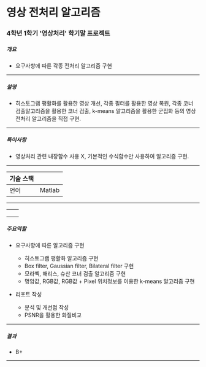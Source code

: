 # 영상 전처리 알고리즘

### 4학년 1학기 '영상처리' 학기말 프로젝트



##### 개요

- 요구사항에 따른 각종 전처리 알고리즘 구현

---

##### 설명

- 히스토그램 평활화를 활용한 영상 개선, 각종 필터를 활용한 영상 복원, 각종 코너 검출알고리즘을 활용한 코너 검출, k-means 알고리즘을 활용한 군집화 등의 영상 전처리 알고리즘을 직접 구현.

---

##### 특이사항

- 영상처리 관련 내장함수 사용 X,  기본적인 수식함수만 사용하여 알고리즘 구현.

---

| 기술 스택 |        |
| --------- | ------ |
| 언어      | Matlab |

---

|      |      |
| ---- | ---- |
|      |      |
|      |      |
|      |      |



##### 주요역할

- 요구사항에 따른 알고리즘 구현
  - 히스토그램 평활화 알고리즘 구현
  - Box filter, Gaussian filter, Bilateral filter 구현
  - 모라벡, 해리스, 슈산 코너 검출 알고리즘 구현
  - 명암값, RGB값, RGB값 + Pixel 위치정보를 이용한 k-means 알고리즘 구현

- 리포트 작성
  - 분석 및 개선점 작성
  - PSNR을 활용한 화질비교

---

##### 결과

- B+

---


